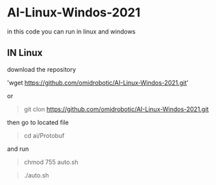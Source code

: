 # AI-Linux-Windos-2021
in this code you can run in linux and windows 

## IN Linux

download the repository

'wget https://github.com/omidrobotic/AI-Linux-Windos-2021.git' 

or

> git clon https://github.com/omidrobotic/AI-Linux-Windos-2021.git

then go to located file

> cd ai/Protobuf
  
  and run
  
> chmod 755 auto.sh
  
  
> ./auto.sh
